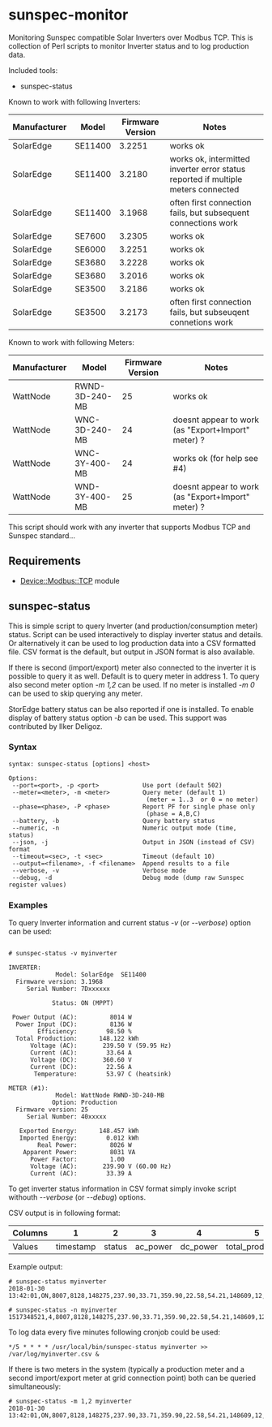 # sunspec-monitor
Monitoring Sunspec compatible Solar Inverters over Modbus TCP.
This is collection of Perl scripts to monitor Inverter status and to log
production data.

Included tools:

* sunspec-status


Known to work with following Inverters:

Manufacturer|Model   |Firmware Version|Notes
------------|--------|----------------|-----
SolarEdge   |SE11400 |3.2251          |works ok
SolarEdge   |SE11400 |3.2180          |works ok, intermitted inverter error status reported if multiple meters connected
SolarEdge   |SE11400 |3.1968          |often first connection fails, but subsequent connections work
SolarEdge   |SE7600  |3.2305          |works ok
SolarEdge   |SE6000  |3.2251          |works ok
SolarEdge   |SE3680  |3.2228          |works ok
SolarEdge   |SE3680  |3.2016          |works ok
SolarEdge   |SE3500  |3.2186          |works ok
SolarEdge   |SE3500  |3.2173          |often first connection fails, but subseuqent connetions work


Known to work with following Meters:

Manufacturer|Model          |Firmware Version|Notes
------------|---------------|----------------|-----
WattNode    |RWND-3D-240-MB |25              |works ok
WattNode    |WNC-3D-240-MB  |24              |doesnt appear to work (as "Export+Import" meter) ?
WattNode    |WNC-3Y-400-MB  |24              |works ok (for help see #4)
WattNode    |WND-3Y-400-MB  |25              |doesnt appear to work (as "Export+Import" meter) ?




This script should work with any inverter that supports Modbus TCP and Sunspec standard...


## Requirements

- [Device::Modbus::TCP](https://github.com/jfraire/Device-Modbus-TCP) module


## sunspec-status

This is simple script to query Inverter (and production/consumption meter) status.
Script can be used interactively to display inverter status and details. Or alternatively
it can be used to log production data into a CSV formatted file. CSV format is the default,
but output in JSON format is also available.

If there is second (import/export) meter also connected to the inverter it is possible
to query it as well.  Default is to query meter in address 1. To query also second meter
option *-m 1,2* can be used.
If no meter is installed *-m 0* can be used to skip querying any meter.

StorEdge battery status can be also reported if one is installed. To enable display of battery
status option *-b* can be used. This support was contributed by Ilker Deligoz.


### Syntax

```
syntax: sunspec-status [options] <host>

Options:
 --port=<port>, -p <port>            Use port (default 502)
 --meter=<meter>, -m <meter>         Query meter (default 1) 
                                      (meter = 1..3  or 0 = no meter)
 --phase=<phase>, -P <phase>         Report PF for single phase only
                                      (phase = A,B,C)
 --battery, -b                       Query battery status
 --numeric, -n                       Numeric output mode (time, status)
 --json, -j                          Output in JSON (instead of CSV) format
 --timeout=<sec>, -t <sec>           Timeout (default 10)
 --output=<filename>, -f <filename>  Append results to a file
 --verbose, -v                       Verbose mode
 --debug, -d                         Debug mode (dump raw Sunspec register values)
```


### Examples

To query Inverter information and current status *-v* (or *--verbose*) option can be used:

```

# sunspec-status -v myinverter

INVERTER:
             Model: SolarEdge  SE11400
  Firmware version: 3.1968
     Serial Number: 7Dxxxxxx

            Status: ON (MPPT)

 Power Output (AC):         8014 W
  Power Input (DC):         8136 W
        Efficiency:        98.50 %
  Total Production:      148.122 kWh
      Voltage (AC):       239.50 V (59.95 Hz)
      Current (AC):        33.64 A
      Voltage (DC):       360.60 V
      Current (DC):        22.56 A
       Temperature:        53.97 C (heatsink)

METER (#1):
             Model: WattNode RWND-3D-240-MB
            Option: Production
  Firmware version: 25
     Serial Number: 40xxxxx

   Exported Energy:      148.457 kWh
   Imported Energy:        0.012 kWh
        Real Power:         8026 W
    Apparent Power:         8031 VA
      Power Factor:         1.00
      Voltage (AC):       239.90 V (60.00 Hz)
      Current (AC):        33.39 A

```

To get inverter status information in CSV format simply invoke script withouth *--verbose* (or *--debug*) options.

CSV output is in following format:

Columns|1|2|3|4|5|6|7|8|9|10|11|12|13|14
-------|-|-|-|-|-|-|-|-|-|--|--|--|--|---
Values|timestamp|status|ac_power|dc_power|total_production|ac_voltage|ac_current|dc_voltage|dc_current|temperature|exported_energy_m1|imporoted_energy_m1|exported_energy_m2|imported_energy_m2

Example output:

```
# sunspec-status myinverter
2018-01-30 13:42:01,ON,8007,8128,148275,237.90,33.71,359.90,22.58,54.21,148609,12,0,0
```

```
# sunspec-status -n myinverter
1517348521,4,8007,8128,148275,237.90,33.71,359.90,22.58,54.21,148609,12,0,0
```


To log data every five minutes following cronjob could be used:
```
*/5 * * * * /usr/local/bin/sunspec-status myinverter >> /var/log/myinverter.csv &
```


If there is two meters in the system (typically a production meter and a second
import/export meter at grid connection point) both can be queried simultaneously:

```
# sunspec-status -m 1,2 myinverter
2018-01-30 13:42:01,ON,8007,8128,148275,237.90,33.71,359.90,22.58,54.21,148609,12,35603,8471
```

